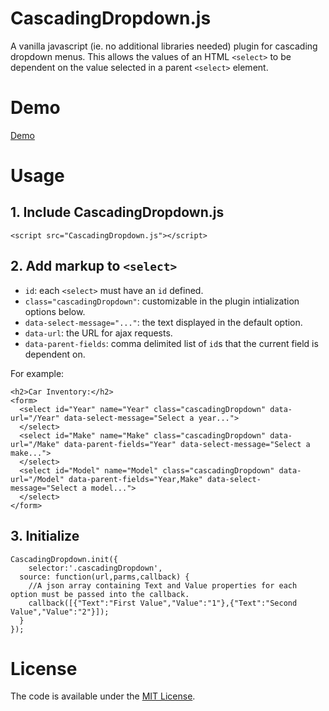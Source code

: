 # CascadingDropdown.js

A vanilla javascript (ie. no additional libraries needed) plugin for cascading dropdown menus.  This allows the values of an HTML `<select>` to be dependent on the value selected in a parent `<select>` element.
  
# Demo

[Demo](http://jsfiddle.net/bertwagner/kdtf3v4q/1/)

# Usage

## 1. Include CascadingDropdown.js

```
<script src="CascadingDropdown.js"></script>
```

## 2. Add markup to `<select>`

- `id`: each `<select>` must have an `id` defined.
- `class="cascadingDropdown"`: customizable in the plugin intialization options below.
- `data-select-message="..."`: the text displayed in the default option.
- `data-url`: the URL for ajax requests.
- `data-parent-fields`: comma delimited list of `id`s that the current field is dependent on.

For example:

```
<h2>Car Inventory:</h2>
<form>
  <select id="Year" name="Year" class="cascadingDropdown" data-url="/Year" data-select-message="Select a year...">
  </select>
  <select id="Make" name="Make" class="cascadingDropdown" data-url="/Make" data-parent-fields="Year" data-select-message="Select a make...">
  </select>
  <select id="Model" name="Model" class="cascadingDropdown" data-url="/Model" data-parent-fields="Year,Make" data-select-message="Select a model...">
  </select>
</form>
```

## 3. Initialize

```
CascadingDropdown.init({
	selector:'.cascadingDropdown',
  source: function(url,parms,callback) {
    //A json array containing Text and Value properties for each option must be passed into the callback.
    callback([{"Text":"First Value","Value":"1"},{"Text":"Second Value","Value":"2"}]);
  }
});
```

# License

The code is available under the [MIT License](https://github.com/bertwagner/Cascading-Dropdown/blob/master/LICENSE).
